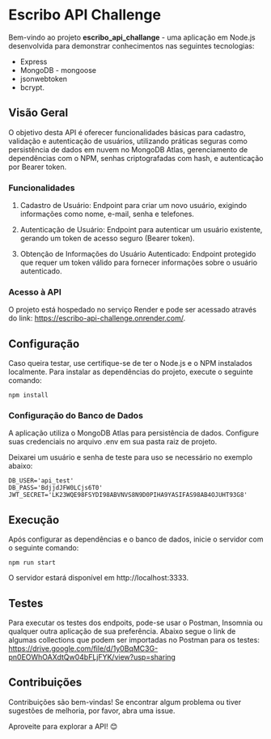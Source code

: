 # Escribo API Challenge
Bem-vindo ao projeto <strong>escribo_api_challange</strong> - uma aplicação em Node.js desenvolvida para demonstrar conhecimentos nas seguintes tecnologias: 
* Express
* MongoDB - mongoose
* jsonwebtoken
* bcrypt.

## Visão Geral
O objetivo desta API é oferecer funcionalidades básicas para cadastro, validação e autenticação de usuários, utilizando práticas seguras como persistência de dados em nuvem no MongoDB Atlas, gerenciamento de dependências com o NPM, senhas criptografadas com hash, e autenticação por Bearer token.

### Funcionalidades
1. Cadastro de Usuário: Endpoint para criar um novo usuário, exigindo informações como nome, e-mail, senha e telefones.

2. Autenticação de Usuário: Endpoint para autenticar um usuário existente, gerando um token de acesso seguro (Bearer token).

3. Obtenção de Informações do Usuário Autenticado: Endpoint protegido que requer um token válido para fornecer informações sobre o usuário autenticado.

### Acesso à API
O projeto está hospedado no serviço Render e pode ser acessado através do link: https://escribo-api-challenge.onrender.com/.

## Configuração
Caso queira testar, use certifique-se de ter o Node.js e o NPM instalados localmente. Para instalar as dependências do projeto, execute o seguinte comando:
```
npm install
```
### Configuração do Banco de Dados
A aplicação utiliza o MongoDB Atlas para persistência de dados. Configure suas credenciais no arquivo .env em sua pasta raiz de projeto. 

Deixarei um usuário e senha de teste para uso se necessário no exemplo abaixo:
```
DB_USER='api_test'
DB_PASS='BdjjdJFW0LCjs6T0'
JWT_SECRET='LK23WQE98FSYDI98ABVNVS8N9D0PIHA9YASIFAS98AB4OJUHT93G8'
```

## Execução
Após configurar as dependências e o banco de dados, inicie o servidor com o seguinte comando:
```
npm run start
```
O servidor estará disponível em http://localhost:3333.


## Testes
Para executar os testes dos endpoits, pode-se usar o Postman, Insomnia ou qualquer outra aplicação de sua preferência. 
Abaixo segue o link de algumas collections que podem ser importadas no Postman para os testes:
https://drive.google.com/file/d/1y0BqMC3G-pn0EOWhOAXdtQw04bFLjFYK/view?usp=sharing

## Contribuições
Contribuições são bem-vindas! Se encontrar algum problema ou tiver sugestões de melhoria, por favor, abra uma issue.

Aproveite para explorar a API! 😊